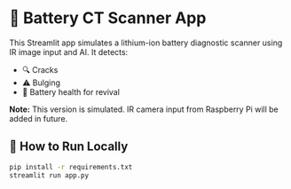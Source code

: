# 🔋 Battery CT Scanner App

This Streamlit app simulates a lithium-ion battery diagnostic scanner using IR image input and AI. It detects:
- 🔍 Cracks
- ⚠️ Bulging
- 🔋 Battery health for revival

**Note:** This version is simulated. IR camera input from Raspberry Pi will be added in future.

## 🚀 How to Run Locally
```bash
pip install -r requirements.txt
streamlit run app.py
